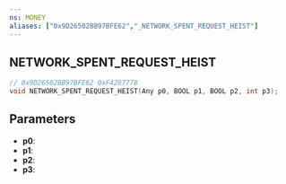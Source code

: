 ```yaml
---
ns: MONEY
aliases: ["0x9D26502BB97BFE62","_NETWORK_SPENT_REQUEST_HEIST"]
---
```

## NETWORK_SPENT_REQUEST_HEIST

```c
// 0x9D26502BB97BFE62 0xF4287778
void NETWORK_SPENT_REQUEST_HEIST(Any p0, BOOL p1, BOOL p2, int p3);
```


## Parameters
* **p0**: 
* **p1**: 
* **p2**: 
* **p3**: 
